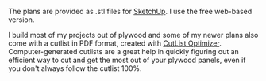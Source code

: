 The plans are provided as .stl files for [SketchUp](https://www.sketchup.com/).
I use the free web-based version.

I build most of my projects out of plywood and some of my newer plans also come
with a cutlist in PDF format, created with [CutList
Optimizer](https://www.cutlistoptimizer.com). Computer-generated cutlists are a
great help in quickly figuring out an efficient way to cut and get the most
out of your plywood panels, even if you don't always follow the cutlist 100%.

